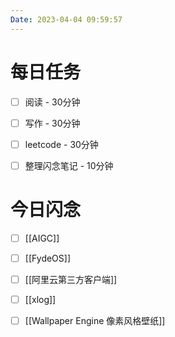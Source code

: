 ```yaml
---
Date: 2023-04-04 09:59:57
---
```


# 每日任务
- [ ] 阅读 - 30分钟
- [ ] 写作 - 30分钟
- [ ] leetcode - 30分钟
- [ ] 整理闪念笔记 - 10分钟


# 今日闪念
- [ ] [[AIGC]]
- [ ] [[FydeOS]]
- [ ] [[阿里云第三方客户端]]
- [ ] [[xlog]]
- [ ] [[Wallpaper Engine 像素风格壁纸]]



